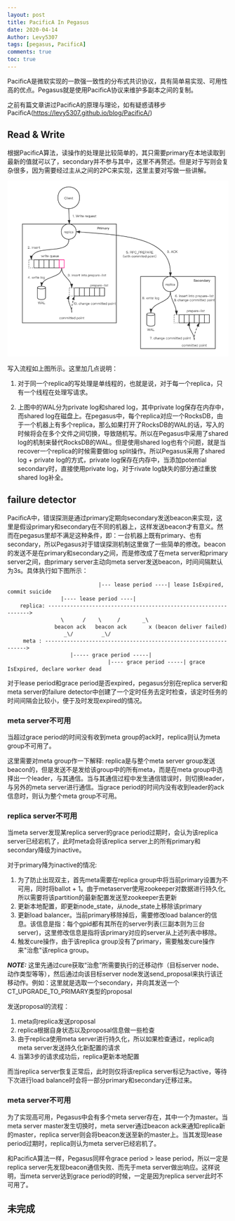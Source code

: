 ```yaml
---
layout: post
title: PacificA In Pegasus
date: 2020-04-14
Author: Levy5307
tags: [pegasus, PacificA]
comments: true
toc: true
---
```


PacificA是微软实现的一款强一致性的分布式共识协议，具有简单易实现、可用性高的优点。Pegasus就是使用PacificA协议来维护多副本之间的复制。

之前有篇文章讲过PacificA的原理与理论，如有疑惑请移步PacificA(https://levy5307.github.io/blog/PacificA/)

## Read & Write
根据PacificA算法，读操作的处理是比较简单的，其只需要primary在本地读取到最新的值就可以了，secondary并不参与其中，这里不再赘述。但是对于写则会复杂很多，因为需要经过主从之间的2PC来实现，这里主要对写做一些讲解。

![Write流程](../images/pegasus-pacifica-write-process.png)

写入流程如上图所示。这里加几点说明：

1. 对于同一个replica的写处理是单线程的，也就是说，对于每一个replica，只有一个线程在处理写请求。

2. 上图中的WAL分为private log和shared log，其中private log保存在内存中，而shared log在磁盘上。在pegasus中，每个replica对应一个RocksDB，由于一个机器上有多个replica，那么如果打开了RocksDB的WAL的话，写入的时候将会在多个文件之间切换，导致随机写。所以在Pegasus中采用了shared log的机制来替代RocksDB的WAL。但是使用shared log也有个问题，就是当recover一个replica的时候需要做log split操作。所以Pegasus采用了shared log + private log的方式，private log保存在内存中，当添加potential secondary时，直接使用private log，对于rivate log缺失的部分通过重放shared log补全。

## failure detector

PacificA中，错误探测是通过primary定期向secondary发送beacon来实现，这里是假设primary和secondary在不同的机器上，这样发送beacon才有意义。然而在pegasus里却不满足这种条件，即：一台机器上既有primary、也有secondary，所以Pegasus对于错误探测机制这里做了一些简单的修改。beacon的发送不是在primary和secondary之间，而是修改成了在meta server和primary server之间，由primary server主动向meta server发送beacon，时间间隔默认为3s。具体执行如下图所示：

```
                             |--- lease period ----| lease IsExpired, commit suicide
                 |---- lease period ----|
    replica: ---------------------------------------------------------------->
                 \      /    \     /       _\
               beacon ack   beacon ack       x (beacon deliver failed)
                  _\/         _\/
     meta : ---------------------------------------------------------------->
                    |----- grace period -----|
                                |---- grace period -----| grace IsExpired, declare worker dead
```

对于lease period和grace period是否expired，pegasus分别在replica server和meta server的failure detector中创建了一个定时任务去定时检查，该定时任务的时间间隔会比较小，便于及时发现expired的情况。

### meta server不可用

当超过grace period的时间没有收到meta group的ack时，replica则认为meta group不可用了。

这里需要对meta group作一下解释: replica是与整个meta server group发送beacon的，但是发送不是发给该group中的所有meta，而是在meta group中选择出一个leader，与其通信。当与其通信过程中发生通信错误时，则切换leader，与另外的meta server进行通信。当grace period的时间内没有收到leader的ack信息时，则认为整个meta group不可用。

### replica server不可用

当meta server发现某replica server的grace period过期时，会认为该replica server已经宕机了，此时meta会将该replica server上的所有primary和secondary降级为inactive。

对于primary降为inactive的情况: 
1. 为了防止出现双主，首先meta需要在replica group中将当前primary设置为不可用，同时将ballot + 1。由于metaserver使用zookeeper对数据进行持久化, 所以需要将该partition的最新配置发送至zookeeper去更新
2. 更新本地配置，即更新node_state，从node_state上移除该primary
3. 更新load balancer。当前primary移除掉后，需要修改load balancer的信息。该信息是指：每个gpid都有其所在的server列表(三副本则为三台server)，这里修改信息是指将该primary对应的server从上述列表中移除。
4. 触发cure操作，由于该replica group没有了primary，需要触发cure操作来"治愈"该replica group。

***NOTE:*** 这里先通过cure获取“治愈”所需要执行的迁移动作（目标server node、动作类型等等），然后通过向该目标server node发送send_proposal来执行该迁移动作。例如：这里就是选取一个secondary，并向其发送一个CT_UPGRADE_TO_PRIMARY类型的proposal

发送proposal的流程：
1. meta向replica发送proposal
2. replica根据自身状态以及proposal信息做一些检查
3. 由于replica使用meta server进行持久化，所以如果检查通过，replica向meta server发送持久化新配置的请求
4. 当第3步的请求成功后，replica更新本地配置

而当replica server恢复正常后，此时则仅将该replica server标记为active，等待下次进行load balance时会将一部分primary和secondary迁移过来。

### meta server不可用

为了实现高可用，Pegasus中会有多个meta server存在，其中一个为master。当meta server master发生切换时，meta server通过beacon ack来通知replica新的master，replica server则会将beacon发送至新的master上。当其发现lease period过期时，replica则认为meta server已经宕机了。

和PacificA算法一样，Pegasus同样令grace period > lease period，所以一定是replica server先发现beacon通信失败、而先于meta server做出响应。这样说明，当meta server达到grace period的时候，一定是因为replica server此时不可用了。

## 未完成
